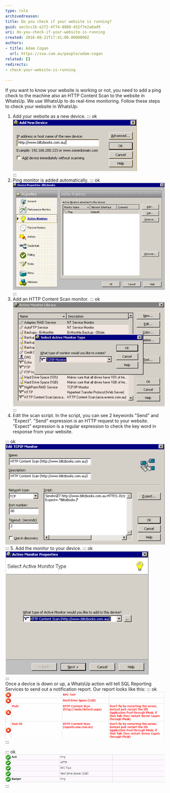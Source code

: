 ```yaml
---
type: rule
archivedreason: 
title: Do you check if your website is running?
guid: aec5cc1b-e2f2-4f74-8080-452f7e2a0ad9
uri: do-you-check-if-your-website-is-running
created: 2016-08-22T17:41:00.0000000Z
authors:
- title: Adam Cogan
  url: https://ssw.com.au/people/adam-cogan
related: []
redirects:
- check-your-website-is-running

---
```


If you want to know your website is working or not, you need to add a ping check to the machine also an HTTP Content Scan to the website in WhatsUp. We use WhatsUp to do real-time monitoring.
Follow these steps to check your website in WhatsUp:
<!--endintro-->

1. Add your website as a new device. 
::: ok  
![Figure: New device](running1.GIF)  
:::
2. Ping monitor is added automatically. 
::: ok  
![Figure: Ping monitor](running2.GIF)  
:::
3. Add an HTTP Content Scan monitor. 
::: ok  
![Figure: HTTP Content Scan](running3.GIF)  
:::
4. Edit the scan script. In the script, you can see 2 keywords "Send" and "Expect".
"Send" expression is an  HTTP request to your website.
"Expect" expression is a regular expression to check the key word in response from your website.
 
::: ok  
![Figure: Edit scan script](running4.GIF)  
:::
5. Add the monitor to your device. 
::: ok  
![Figure: Add monitor](running5.GIF)  
:::  
 Once a device is down or up, a WhatsUp action will tell SQL Reporting Services to send out a notification report. 
Our report looks like this: 
::: ok  
![Figure: Website doesn't work](running6.GIF)  
:::  

::: ok  
![Figure: Website works](running7.GIF)  
:::
